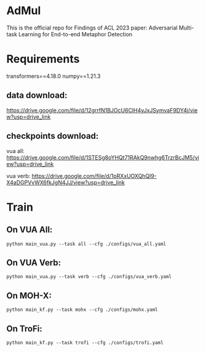 # AdMul
This is the official repo for Findings of ACL 2023 paper: Adversarial Multi-task Learning for End-to-end Metaphor Detection

# Requirements
transformers==4.18.0
numpy==1.21.3

## data download: 
https://drive.google.com/file/d/12grrfN1BJOcU6ClH4yJxJSymvaF9DY4j/view?usp=drive_link

## checkpoints download: 
vua all: https://drive.google.com/file/d/1STESg8oYHQt71RAkQ9nwhg6TrzrBcJM5/view?usp=drive_link

vua verb: https://drive.google.com/file/d/1pRXxUOXQhQl9-X4aDGPVvWX6fkJgN4JJ/view?usp=drive_link

# Train
## On VUA All: 

```
python main_vua.py --task all --cfg ./configs/vua_all.yaml
```

## On VUA Verb:
```
python main_vua.py --task verb --cfg ./configs/vua_verb.yaml
```

## On MOH-X:
```
python main_kf.py --task mohx --cfg ./configs/mohx.yaml
```

## On TroFi:
```
python main_kf.py --task trofi --cfg ./configs/trofi.yaml
```
